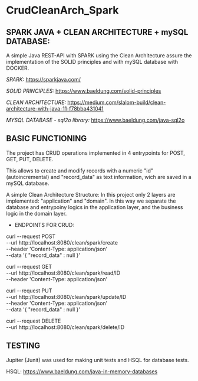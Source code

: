 # CrudCleanArch_Spark


SPARK JAVA + CLEAN ARCHITECTURE + mySQL DATABASE:
------------------------------------------------------------------------------------------------------------------------
A simple Java REST-API with SPARK using the Clean Architecture assure the implementation of the SOLID principles and with mySQL database with DOCKER.

*SPARK:*
https://sparkjava.com/

*SOLID PRINCIPLES:*
https://www.baeldung.com/solid-principles

*CLEAN ARCHITECTURE:*
https://medium.com/slalom-build/clean-architecture-with-java-11-f78bba431041

*MYSQL DATABASE - sql2o library:*
https://www.baeldung.com/java-sql2o


BASIC FUNCTIONING
------------------------------------------------------------------------------------------------------------------------
The project has CRUD operations implemented in 4 entrypoints for POST, GET, PUT, DELETE.

This allows to create and modify records with a numeric "id" (autoincremental) and "record_data" as text information,
wich are saved in a mySQL database.

A simple Clean Architecture Structure: 
In this project only 2 layers are implemented: "application" and "domain". 
In this way we separate the database and entrypoiny logics in the application layer, and the business logic in the domain layer.

- ENDPOINTS FOR CRUD:

curl --request POST \
  --url http://localhost:8080/clean/spark/create \
  --header 'Content-Type: application/json' \
  --data '{
	"record_data" : null
}'

curl --request GET \
  --url http://localhost:8080/clean/spark/read/ID \
  --header 'Content-Type: application/json'
  
curl --request PUT \
  --url http://localhost:8080/clean/spark/update/ID \
  --header 'Content-Type: application/json' \
  --data '{
	"record_data" : null
}'

curl --request DELETE \
  --url http://localhost:8080/clean/spark/delete/ID


TESTING
------------------------------------------------------------------------------------------------------------------------
Jupiter (Junit) was used for making unit tests and HSQL for database tests.

HSQL: https://www.baeldung.com/java-in-memory-databases
